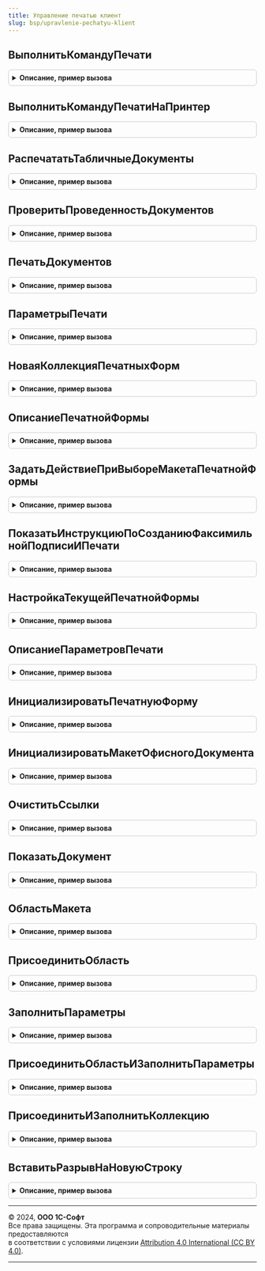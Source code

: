 ```yaml
---
title: Управление печатью клиент
slug: bsp/upravlenie-pechatyu-klient
---
```



## ВыполнитьКомандуПечати
<details style="margin: 1em 0; padding: 0.5em; border: 1px solid #ccc; border-radius: 6px;">

<summary style="font-weight: bold; cursor: pointer;">Описание, пример вызова</summary>

```bsl

// Формирует и выводит на экран печатные формы.
//
// Параметры:
//  ИмяМенеджераПечати - Строка - менеджер печати для печатаемых объектов;
//  ИменаМакетов       - Строка - идентификаторы печатных форм;
//  МассивОбъектов     - ЛюбаяСсылка
//                     - Массив из ЛюбаяСсылка - объекты печати;
//  ВладелецФормы      - ФормаКлиентскогоПриложения - форма, из которой выполняется печать;
//  ПараметрыПечати    - Структура - произвольные параметры для передачи в менеджер печати.
//
// Пример:
//   УправлениеПечатьюКлиент.ВыполнитьКомандуПечати("Обработка.ПечатнаяФорма", "СписаниеТоваров", ДокументыНаПечать, ЭтотОбъект);
//
Процедура ВыполнитьКомандуПечати(ИмяМенеджераПечати, ИменаМакетов, МассивОбъектов, ВладелецФормы, ПараметрыПечати = Неопределено) Экспорт
```

Пример вызова
```bsl
УправлениеПечатьюКлиент.ВыполнитьКомандуПечати(ИмяМенеджераПечати, ИменаМакетов, МассивОбъектов, ВладелецФормы, ПараметрыПечати);
```
</details>

## ВыполнитьКомандуПечатиНаПринтер
<details style="margin: 1em 0; padding: 0.5em; border: 1px solid #ccc; border-radius: 6px;">

<summary style="font-weight: bold; cursor: pointer;">Описание, пример вызова</summary>

```bsl

// Формирует и выводит на принтер печатные формы.
//
// Параметры:
//  ИмяМенеджераПечати - Строка - менеджер печати для печатаемых объектов;
//  ИменаМакетов       - Строка - идентификаторы печатных форм;
//  МассивОбъектов     - ЛюбаяСсылка
//                     - Массив из ЛюбаяСсылка - объекты печати;
//  ПараметрыПечати    - Структура - произвольные параметры для передачи в менеджер печати.
//
// Пример:
//   УправлениеПечатьюКлиент.ВыполнитьКомандуПечатиНаПринтер("Обработка.ПечатнаяФорма", "СписаниеТоваров", ДокументыНаПечать);
//
Процедура ВыполнитьКомандуПечатиНаПринтер(ИмяМенеджераПечати, ИменаМакетов, МассивОбъектов, ПараметрыПечати = Неопределено) Экспорт
```

Пример вызова
```bsl
УправлениеПечатьюКлиент.ВыполнитьКомандуПечатиНаПринтер(ИмяМенеджераПечати, ИменаМакетов, МассивОбъектов, ПараметрыПечати);
```
</details>

## РаспечататьТабличныеДокументы
<details style="margin: 1em 0; padding: 0.5em; border: 1px solid #ccc; border-radius: 6px;">

<summary style="font-weight: bold; cursor: pointer;">Описание, пример вызова</summary>

```bsl

// Вывести табличные документы на принтер.
//
// Параметры:
//  ТабличныеДокументы           - СписокЗначений - печатные формы.
//  ОбъектыПечати                - СписокЗначений - соответствие объектов именам областей табличного документа.
//  ПечататьКомплектами          - Булево
//                               - Неопределено - не используется (вычисляется автоматически).
//  КоличествоКопийКомплектов    - Число - количество экземпляров каждого из комплектов документов.
//
Процедура РаспечататьТабличныеДокументы(ТабличныеДокументы, ОбъектыПечати, Знач ПечататьКомплектами = Неопределено, Экспорт
```

Пример вызова
```bsl
УправлениеПечатьюКлиент.РаспечататьТабличныеДокументы(ТабличныеДокументы, ОбъектыПечати, ПечататьКомплектами, );
```
</details>

## ПроверитьПроведенностьДокументов
<details style="margin: 1em 0; padding: 0.5em; border: 1px solid #ccc; border-radius: 6px;">

<summary style="font-weight: bold; cursor: pointer;">Описание, пример вызова</summary>

```bsl

// Выполняет интерактивное проведение документов перед печатью.
// Если есть непроведенные документы, предлагает выполнить проведение. Спрашивает
// пользователя о продолжении, если какие-то из документов не провелись и имеются проведенные.
//
// Параметры:
//  ОписаниеПроцедурыЗавершения - ОписаниеОповещения - процедура, в которую необходимо передать управление после
//                                                     выполнения.
//                                Параметры вызываемой процедуры:
//                                  СписокДокументов - Массив - проведенные документы;
//                                  ДополнительныеПараметры - значение, которое было указано при создании объекта
//                                                            оповещения.
//  СписокДокументов            - Массив            - ссылки на документы, которые требуется провести.
//  Форма                       - ФормаКлиентскогоПриложения  - форма, из которой было вызвана команда. Параметр
//                                                    требуется, когда процедура
//                                                    вызвана из формы объекта, для того чтобы перечитать форму.
//
Процедура ПроверитьПроведенностьДокументов(ОписаниеПроцедурыЗавершения, СписокДокументов, Форма = Неопределено) Экспорт
```

Пример вызова
```bsl
УправлениеПечатьюКлиент.ПроверитьПроведенностьДокументов(ОписаниеПроцедурыЗавершения, СписокДокументов, Форма);
```
</details>

## ПечатьДокументов
<details style="margin: 1em 0; padding: 0.5em; border: 1px solid #ccc; border-radius: 6px;">

<summary style="font-weight: bold; cursor: pointer;">Описание, пример вызова</summary>

```bsl

// Открывает форму ПечатьДокументов для коллекции табличных документов.
//
// Параметры:
//  КоллекцияПечатныхФорм - Массив из см. НоваяКоллекцияПечатныхФорм
//  ОбъектыПечати - СписокЗначений - см. УправлениеПечатьюПереопределяемый.ПриПечати
//  ДополнительныеПараметры - см. ПараметрыПечати
//                          - ФормаКлиентскогоПриложения - форма, из которой выполняется печать;
//
Процедура ПечатьДокументов(КоллекцияПечатныхФорм, Знач ОбъектыПечати = Неопределено, Экспорт
```

Пример вызова
```bsl
УправлениеПечатьюКлиент.ПечатьДокументов(КоллекцияПечатныхФорм, ОбъектыПечати, );
```
</details>

## ПараметрыПечати
<details style="margin: 1em 0; padding: 0.5em; border: 1px solid #ccc; border-radius: 6px;">

<summary style="font-weight: bold; cursor: pointer;">Описание, пример вызова</summary>

```bsl

// Конструктор параметра ДополнительныеПараметры процедуры ПечатьДокументов.
//
//  Возвращаемое значение:
//   Структура - дополнительные параметры открытия формы печати:
//    * ВладелецФормы - ФормаКлиентскогоПриложения - форма, из которой выполняется печать.
//    * Заголовок     - Строка - заголовок формы ПечатьДокументов.
//
Функция ПараметрыПечати() Экспорт
```

Пример вызова
```bsl
Результат = УправлениеПечатьюКлиент.ПараметрыПечати() 
```
</details>

## НоваяКоллекцияПечатныхФорм
<details style="margin: 1em 0; padding: 0.5em; border: 1px solid #ccc; border-radius: 6px;">

<summary style="font-weight: bold; cursor: pointer;">Описание, пример вызова</summary>

```bsl

// Конструктор параметра КоллекцияПечатныхФорм для процедур и функций этого модуля.
// См. ПечатьДокументов()
// См. ОписаниеПечатнойФормы().
//
// Параметры:
//  Идентификаторы - Строка - идентификаторы печатных форм.
//
// Возвращаемое значение:
//  Массив - коллекция описаний печатных форм. Коллекция предназначена для использования в качестве
//           параметра КоллекцияПечатныхФорм в других процедурах клиентского программного интерфейса подсистемы.
//           Для обращения к элементам коллекции необходимо использовать функцию ОписаниеПечатнойФормы.
//
Функция НоваяКоллекцияПечатныхФорм(Знач Идентификаторы) Экспорт
```

Пример вызова
```bsl
Результат = УправлениеПечатьюКлиент.НоваяКоллекцияПечатныхФорм(Идентификаторы) 
```
</details>

## ОписаниеПечатнойФормы
<details style="margin: 1em 0; padding: 0.5em; border: 1px solid #ccc; border-radius: 6px;">

<summary style="font-weight: bold; cursor: pointer;">Описание, пример вызова</summary>

```bsl

// Возвращает описание найденной в коллекции печатной формы.
// Если описание не существует, возвращает Неопределено.
//
// Параметры:
//  КоллекцияПечатныхФорм - Массив из см. НоваяКоллекцияПечатныхФорм.
//  Идентификатор         - Строка - идентификатор печатной формы.
//
// Возвращаемое значение:
//  Структура - найденное описание печатной формы в коллекции печатных форм:
//   * СинонимМакета - Строка - представление печатной формы;
//   * ТабличныйДокумент - ТабличныйДокумент - печатная форма;
//   * Экземпляров - Число - количество копий, которое необходимо вывести на печать;
//   * ПолныйПутьКМакету - Строка - используется для быстрого перехода к редактированию макета печатной формы;
//   * ИмяФайлаПечатнойФормы - Строка - имя файла;
//                           - Соответствие из КлючИЗначение - имена файлов для каждого объекта:
//                              ** Ключ - ЛюбаяСсылка - ссылка на объект печати;
//                              ** Значение - Строка - имя файла;
//   * ОфисныеДокументы - Соответствие из КлючИЗначение - коллекция печатных форм в формате офисных документов:
//                         ** Ключ - Строка - адрес во временном хранилище двоичных данных печатной формы;
//                         ** Значение - Строка - имя файла печатной формы.
//
Функция ОписаниеПечатнойФормы(КоллекцияПечатныхФорм, Идентификатор) Экспорт
```

Пример вызова
```bsl
Результат = УправлениеПечатьюКлиент.ОписаниеПечатнойФормы(КоллекцияПечатныхФорм, Идентификатор) 
```
</details>

## ЗадатьДействиеПриВыбореМакетаПечатнойФормы
<details style="margin: 1em 0; padding: 0.5em; border: 1px solid #ccc; border-radius: 6px;">

<summary style="font-weight: bold; cursor: pointer;">Описание, пример вызова</summary>

```bsl

// Открывает форму выбора режима открытия макетов.
//
Процедура ЗадатьДействиеПриВыбореМакетаПечатнойФормы() Экспорт
```

Пример вызова
```bsl
УправлениеПечатьюКлиент.ЗадатьДействиеПриВыбореМакетаПечатнойФормы() 
```
</details>

## ПоказатьИнструкциюПоСозданиюФаксимильнойПодписиИПечати
<details style="margin: 1em 0; padding: 0.5em; border: 1px solid #ccc; border-radius: 6px;">

<summary style="font-weight: bold; cursor: pointer;">Описание, пример вызова</summary>

```bsl

// Открывает форму с инструкцией как сделать факсимильную подпись и печать.
Процедура ПоказатьИнструкциюПоСозданиюФаксимильнойПодписиИПечати() Экспорт
```

Пример вызова
```bsl
УправлениеПечатьюКлиент.ПоказатьИнструкциюПоСозданиюФаксимильнойПодписиИПечати() 
```
</details>

## НастройкаТекущейПечатнойФормы
<details style="margin: 1em 0; padding: 0.5em; border: 1px solid #ccc; border-radius: 6px;">

<summary style="font-weight: bold; cursor: pointer;">Описание, пример вызова</summary>

```bsl

// Предназначена для использования в процедурах модуля УправлениеПечатьюКлиентПереопределяемый.ПечатьДокументов<...>.
// Возвращает коллекцию параметров текущей печатной формы в форме "Печать документов" (ОбщаяФорма.ПечатьДокументов).
//
// Параметры:
//  Форма - ФормаКлиентскогоПриложения - форма ПечатьДокументов, переданная в параметре Форма процедуры общего модуля
//                             УправлениеПечатьюКлиентПереопределяемый.
//
// Возвращаемое значение:
//  ДанныеФормыЭлементКоллекции - настройки текущей печатной формы.
//
Функция НастройкаТекущейПечатнойФормы(Форма) Экспорт
```

Пример вызова
```bsl
Результат = УправлениеПечатьюКлиент.НастройкаТекущейПечатнойФормы(Форма) 
```
</details>

## ОписаниеПараметровПечати
<details style="margin: 1em 0; padding: 0.5em; border: 1px solid #ccc; border-radius: 6px;">

<summary style="font-weight: bold; cursor: pointer;">Описание, пример вызова</summary>

```bsl

// Определяет тип параметра ПараметрыПечати в обработчиках команд печати.
//
// Возвращаемое значение:
//  Структура:
//   * Форма - ФормаКлиентскогоПриложения - форма, в которой выполняется печать.
//   * ОбъектыПечати - Массив из ЛюбаяСсылка - объекты, по которым необходимо сформировать печатные формы.
//   * Идентификатор - Строка - идентификатор команды печати, по которому менеджер печати определяет печатную
//                              форму, которую необходимо сформировать.
//                              Например, "СчетЗаказ".
//
//                              Для печати нескольких печатных форм можно указывать одновременно несколько их
//                              идентификаторов (строкой, через запятую либо массивом строк), например:
//                              "СчетЗаказ,ГарантийноеПисьмо".
//
//                              Если необходимо задать количество копий печати для печатной формы, то ее
//                              идентификатор нужно продублировать столько раз, сколько копий необходимо
//                              сформировать. При этом следует учитывать, что порядок следования печатных
//                              форм в комплекте будет соответствовать порядку идентификаторов печатных форм,
//                              указанных в этом параметре. Например (2 счета на оплату + 1 гарантийное письмо):
//                              "СчетЗаказ,СчетЗаказ,ГарантийноеПисьмо".
//
//                              Идентификатор печатной формы может содержать в себе и альтернативный менеджер
//                              печати, если он отличается от указанного в параметре МенеджерПечати,
//                              например: "СчетЗаказ,Обработка.ПечатнаяФорма.ГарантийноеПисьмо".
//
//                              В этом примере ГарантийноеПисьмо формируется в менеджере печати
//                              Обработка.ПечатнаяФорма, а СчетЗаказ - в менеджере печати, указанном в
//                              параметре МенеджерПечати.
//
//                   - Массив - список идентификаторов команд печати.
//
//   * МенеджерПечати - Строка           - (необязательный) имя объекта, в модуле менеджера которого располагается
//                                        процедура Печать, формирующая табличные документы для этой команды.
//                                        Значение по умолчанию - имя модуля менеджера объекта.
//                                         Например, "Документ.СчетНаОплатуПокупателю".
//
//   * Обработчик    - Строка            - (необязательный) клиентский обработчик команды, в который необходимо передать
//                                        управление вместо стандартного обработчика команды Печать. Используется,
//                                        например, когда печатная форма формируется на клиенте.
//                                        Формат "<ИмяОбщегоМодуля>.<ИмяПроцедуры>" используется, когда процедура размещена
//                                        в общем модуле.
//                                        Формат "<ИмяПроцедуры>" используется, когда процедура размещена
//                                        в модуле основной формы отчета или обработки, указанной в МенеджерПечати.
//                                        Например,
//                                          КомандаПечати.Обработчик = "ЗащитаПерсональныхДанныхКлиент.ОткрытьФормуСогласиеНаОбработкуПерсональныхДанных";
//                                        Пример обработчика в модуле формы:
//                                          // Формирует печатную форму <представление печатной формы>.
//                                          //
//                                          // Параметры:
//                                          //   ПараметрыПечати - Структура - сведения о печатной форме.
//                                          //       * ОбъектыПечати - Массив - массив ссылок выбранных объектов.
//                                          //       * Форма - ФормаКлиентскогоПриложения - форма, из которой вызвана
//                                          //                                              команда печати.
//                                          //       * ДополнительныеПараметры - Структура - дополнительные параметры печати.
//                                          //       Прочие ключи структуры соответствуют колонкам таблицы КомандыПечати,
//                                          //       подробнее см. в функции УправлениеПечатью.СоздатьКоллекциюКомандПечати.
//                                          //
//                                          &НаКлиенте
//                                          Функция <ИмяФункции>(ПараметрыПечати) Экспорт
//                                          	// Обработчик печати.
//                                          КонецФункции
//                                        Следует иметь в виду, что обработчик вызывается при помощи метода Вычислить,
//                                        поэтому в качестве обработчика может выступать только функция.
//                                        При этом возвращаемое значение функции никак в дальнейшем не используется подсистемой.
//
//   * СразуНаПринтер - Булево           - (необязательный) Признак необходимости печати документов без предварительного
//                                        просмотра, сразу на принтер. Если параметр не указан, то при выборе команды
//                                        печати открывается форма предварительного просмотра "Печать документов".
//
//   * ФорматСохранения - ТипФайлаТабличногоДокумента - (необязательный) Применяется для быстрого сохранения печатной
//                                        формы (без дополнительных действий) в различные форматы, отличные от mxl.
//                                        Если параметр не указан, то формируется обычный mxl.
//                                        Например, ТипФайлаТабличногоДокумента.PDF.
//
//                                        При выборе команды печати сразу открывается сформированный в формате PDF
//                                        документ.
//
//   * ЗаголовокФормы  - Строка          - (необязательный) Произвольная строка, переопределяющая стандартных заголовок
//                                         формы "Печать документов".
//                                         Например, "Настраиваемый комплект".
//
//   * ПереопределитьПользовательскиеНастройкиКоличества - Булево - (необязательный) Признак необходимости отключения в
//                                        форме ПечатьДокументов механизма сохранения/восстановления выбранного
//                                        пользователем количества экземпляров на печать. Если параметр не указан, то
//                                        механизм сохранения/восстановления настроек будет работать при открытии формы.
//                                        ПечатьДокументов.
//
//   * ДополнитьКомплектВнешнимиПечатнымиФормами - Булево - (необязательный) Признак необходимости дополнить комплект
//                                        документов всеми подключенными к объекту внешними печатными формами
//                                        (подсистема ДополнительныеОтчетыИОбработки). Если параметр не указан, внешние
//                                        печатные формы не добавляются в комплект.
//   * ФиксированныйКомплект - Булево    - (необязательный) Признак необходимости блокировки от изменения пользователем
//                                        состава комплекта документов. Если параметр не указан, то пользователь сможет
//                                        исключать отдельные печатные формы из комплекта в форме ПечатьДокументов, а
//                                        также изменять их количество.
//
//   * ДополнительныеПараметры - Структура - (необязательный) произвольные параметры для передачи в менеджер печати.
//
//
Функция ОписаниеПараметровПечати() Экспорт
```

Пример вызова
```bsl
Результат = УправлениеПечатьюКлиент.ОписаниеПараметровПечати() 
```
</details>

## ИнициализироватьПечатнуюФорму
<details style="margin: 1em 0; padding: 0.5em; border: 1px solid #ccc; border-radius: 6px;">

<summary style="font-weight: bold; cursor: pointer;">Описание, пример вызова</summary>

```bsl

// Устарела. Следует использовать УправлениеПечатью.ИнициализироватьПечатнуюФорму.
//
// Создает соединение с выходной печатной формой.
// Необходимо вызвать перед любыми действиями над формой.
// Функция не работает в любых других браузерах кроме IE.
// Перед выполнением функции в веб-клиенте необходимо подключить расширение для работы с 1С:Предприятием.
//
// Параметры:
//  ТипДокумента            - Строка - тип печатной формы "DOC" или "ODT";
//  НастройкиСтраницыМакета - Соответствие - параметры из структуры, возвращаемой функцией ИнициализироватьМакет
//                                           (параметр устарел, его следует пропускать и использовать параметр Макет);
//  Макет                   - Структура - результат функции ИнициализироватьМакет.
//
// Возвращаемое значение:
//  Структура - новая печатная форма.
//
Функция ИнициализироватьПечатнуюФорму(Знач ТипДокумента, Знач НастройкиСтраницыМакета = Неопределено, Макет = Неопределено) Экспорт
```

Пример вызова
```bsl
Результат = УправлениеПечатьюКлиент.ИнициализироватьПечатнуюФорму(ТипДокумента, НастройкиСтраницыМакета, Макет);
```
</details>

## ИнициализироватьМакетОфисногоДокумента
<details style="margin: 1em 0; padding: 0.5em; border: 1px solid #ccc; border-radius: 6px;">

<summary style="font-weight: bold; cursor: pointer;">Описание, пример вызова</summary>

```bsl

// Устарела. Следует использовать УправлениеПечатью.ИнициализироватьМакетОфисногоДокумента.
//
// Создает COM-соединение с макетом. В дальнейшем это соединение используется при получении из него областей (тегов и
// таблиц).
// Функция не работает в любых других браузерах кроме IE.
// Перед выполнением функции в веб-клиенте необходимо подключить расширение для работы с 1С:Предприятием.
//
// Параметры:
//  ДвоичныеДанныеМакета - ДвоичныеДанные - двоичные данные макета;
//  ТипМакета            - Строка - тип макета печатной формы "DOC" или "ODT";
//  ИмяМакета            - Строка - имя, которое будет использовано при создании временного файла макета.
//
// Возвращаемое значение:
//  Структура - макет.
//
Функция ИнициализироватьМакетОфисногоДокумента(Знач ДвоичныеДанныеМакета, Знач ТипМакета, Знач ИмяМакета = "") Экспорт
```

Пример вызова
```bsl
Результат = УправлениеПечатьюКлиент.ИнициализироватьМакетОфисногоДокумента(ДвоичныеДанныеМакета, ТипМакета, ИмяМакета);
```
</details>

## ОчиститьСсылки
<details style="margin: 1em 0; padding: 0.5em; border: 1px solid #ccc; border-radius: 6px;">

<summary style="font-weight: bold; cursor: pointer;">Описание, пример вызова</summary>

```bsl

// Устарела. Следует использовать УправлениеПечатью.ОчиститьСсылки.
//
// Освобождает ссылки в созданном интерфейсе связи с офисным приложением.
// Необходимо вызывать каждый раз после завершения формирования макета и выводе печатной формы пользователю.
//
// Параметры:
//  ПечатнаяФорма     - Структура - результат функций ИнициализироватьПечатнуюФорму и ИнициализироватьМакетОфисногоДокумента;
//  ЗакрытьПриложение - Булево    - Истина, если требуется ли закрыть приложение.
//                                  Соединение с макетом требуется закрывать с закрытием приложения.
//                                  ПечатнуюФорму не требуется закрывать.
//
Процедура ОчиститьСсылки(ПечатнаяФорма, Знач ЗакрытьПриложение = Истина) Экспорт
```

Пример вызова
```bsl
УправлениеПечатьюКлиент.ОчиститьСсылки(ПечатнаяФорма, ЗакрытьПриложение);
```
</details>

## ПоказатьДокумент
<details style="margin: 1em 0; padding: 0.5em; border: 1px solid #ccc; border-radius: 6px;">

<summary style="font-weight: bold; cursor: pointer;">Описание, пример вызова</summary>

```bsl

// Устарела. Более не требуется.
//
// Показывает сформированный документ пользователю.
//
// Параметры:
//  ПечатнаяФорма - Структура - результат функции ИнициализироватьПечатнуюФорму.
//
Процедура ПоказатьДокумент(Знач ПечатнаяФорма) Экспорт
```

Пример вызова
```bsl
УправлениеПечатьюКлиент.ПоказатьДокумент(ПечатнаяФорма) 
```
</details>

## ОбластьМакета
<details style="margin: 1em 0; padding: 0.5em; border: 1px solid #ccc; border-radius: 6px;">

<summary style="font-weight: bold; cursor: pointer;">Описание, пример вызова</summary>

```bsl

////////////////////////////////////////////////////////////////////////////////
// Функции получения областей из макета, вывода в печатную форму областей макета
// и заполнение параметров в них.

// Устарела. Следует использовать УправлениеПечатью.ОбластьМакета.
//
// Получает область из макета печатной формы.
//
// Параметры:
//  СсылкаНаМакет   - Структура - макет печатной формы.
//  ОписаниеОбласти - Структура:
//   * ИмяОбласти - Строка -имя области;
//   * ТипТипОбласти - Строка - тип области: "ВерхнийКолонтитул", "НижнийКолонтитул", "Общая", "СтрокаТаблицы", "Список".
//
// Возвращаемое значение:
//  Структура - область макета.
//
Функция ОбластьМакета(Знач СсылкаНаМакет, Знач ОписаниеОбласти) Экспорт
```

Пример вызова
```bsl
Результат = УправлениеПечатьюКлиент.ОбластьМакета(СсылкаНаМакет, ОписаниеОбласти) 
```
</details>

## ПрисоединитьОбласть
<details style="margin: 1em 0; padding: 0.5em; border: 1px solid #ccc; border-radius: 6px;">

<summary style="font-weight: bold; cursor: pointer;">Описание, пример вызова</summary>

```bsl

// Устарела. Следует использовать УправлениеПечатью.ПрисоединитьОбласть.
//
// Присоединяет область в печатную форму из макета.
// Применяется при одиночном выводе области.
//
// Параметры:
//  ПечатнаяФорма - см. ИнициализироватьПечатнуюФорму.
//  ОбластьМакета - см. ОбластьМакета.
//  ПереходНаСледующуюСтроку - Булево - Истина, если требуется вставить разрыв после вывода области.
//
Процедура ПрисоединитьОбласть(Знач ПечатнаяФорма, Знач ОбластьМакета, Знач ПереходНаСледующуюСтроку = Истина) Экспорт
```

Пример вызова
```bsl
УправлениеПечатьюКлиент.ПрисоединитьОбласть(ПечатнаяФорма, ОбластьМакета, ПереходНаСледующуюСтроку);
```
</details>

## ЗаполнитьПараметры
<details style="margin: 1em 0; padding: 0.5em; border: 1px solid #ccc; border-radius: 6px;">

<summary style="font-weight: bold; cursor: pointer;">Описание, пример вызова</summary>

```bsl

// Устарела. Следует использовать УправлениеПечатью.ЗаполнитьПараметры.
//
// Заполняет параметры области печатной формы.
//
// Параметры:
//  ПечатнаяФорма - Структура - область печатной формы, либо сама печатная форма.
//  Данные - Структура - данные заполнения.
//
Процедура ЗаполнитьПараметры(Знач ПечатнаяФорма, Знач Данные) Экспорт
```

Пример вызова
```bsl
УправлениеПечатьюКлиент.ЗаполнитьПараметры(ПечатнаяФорма, Данные) 
```
</details>

## ПрисоединитьОбластьИЗаполнитьПараметры
<details style="margin: 1em 0; padding: 0.5em; border: 1px solid #ccc; border-radius: 6px;">

<summary style="font-weight: bold; cursor: pointer;">Описание, пример вызова</summary>

```bsl

// Устарела. Следует использовать УправлениеПечатью.ПрисоединитьОбластьИЗаполнитьПараметры.
//
// Добавляет область в печатную форму из макета, при этом заменяя параметры в области значениями из данных объекта.
// Применяется при одиночном выводе области.
//
// Параметры:
//  ПечатнаяФорма - см. ИнициализироватьПечатнуюФорму.
//  ОбластьМакета - см. ОбластьМакета.
//  Данные - Структура - данные заполнения.
//  ПереходНаСледующуюСтроку - Булево - Истина, если требуется вставить разрыв после вывода области.
//
Процедура ПрисоединитьОбластьИЗаполнитьПараметры(Знач ПечатнаяФорма, Знач ОбластьМакета, Экспорт
```

Пример вызова
```bsl
УправлениеПечатьюКлиент.ПрисоединитьОбластьИЗаполнитьПараметры(ПечатнаяФорма, ОбластьМакета, );
```
</details>

## ПрисоединитьИЗаполнитьКоллекцию
<details style="margin: 1em 0; padding: 0.5em; border: 1px solid #ccc; border-radius: 6px;">

<summary style="font-weight: bold; cursor: pointer;">Описание, пример вызова</summary>

```bsl

// Устарела. Следует использовать УправлениеПечатью.ПрисоединитьИЗаполнитьКоллекцию.
//
// Добавляет область в печатную форму из макета, при этом заменяя
// параметры в области значениями из данных объекта.
// Применяется при одиночном выводе области.
//
// Параметры:
//  ПечатнаяФорма - см. ИнициализироватьПечатнуюФорму.
//  ОбластьМакета - см. ОбластьМакета
//  Данные - Массив - коллекция элементов типа Структура - данные объекта.
//  ПереходНаСледСтроку - Булево - Истина, если требуется вставить разрыв после вывода области.
//
Процедура ПрисоединитьИЗаполнитьКоллекцию(Знач ПечатнаяФорма, Экспорт
```

Пример вызова
```bsl
УправлениеПечатьюКлиент.ПрисоединитьИЗаполнитьКоллекцию(ПечатнаяФорма, );
```
</details>

## ВставитьРазрывНаНовуюСтроку
<details style="margin: 1em 0; padding: 0.5em; border: 1px solid #ccc; border-radius: 6px;">

<summary style="font-weight: bold; cursor: pointer;">Описание, пример вызова</summary>

```bsl

// Устарела. Следует использовать УправлениеПечатью.ВставитьРазрывНаНовуюСтроку.
//
// Вставляет разрыв между строками в виде символа перевода строки.
//
// Параметры:
//  ПечатнаяФорма - см. ИнициализироватьПечатнуюФорму.
//
Процедура ВставитьРазрывНаНовуюСтроку(Знач ПечатнаяФорма) Экспорт
```

Пример вызова
```bsl
УправлениеПечатьюКлиент.ВставитьРазрывНаНовуюСтроку(ПечатнаяФорма) 
```
</details>

---

© 2024, **ООО 1С-Софт**  
Все права защищены. Эта программа и сопроводительные материалы предоставляются  
в соответствии с условиями лицензии [Attribution 4.0 International (CC BY 4.0)](https://creativecommons.org/licenses/by/4.0/legalcode).

---
